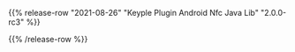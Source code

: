{{% release-row "2021-08-26" "Keyple Plugin Android Nfc Java Lib" "2.0.0-rc3" %}} 

{{% /release-row %}}
